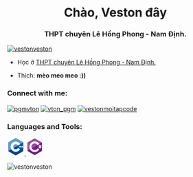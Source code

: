 <h1 align="center">Chào, Veston đây</h1>
<h3 align="center">THPT chuyên Lê Hồng Phong - Nam Định.</h3>

<p align="left"> <a href="https://github.com/ryo-ma/github-profile-trophy"><img src="https://github-profile-trophy.vercel.app/?username=vestonveston" alt="vestonveston" /></a> </p>

- Học ở [THPT chuyên Lê Hồng Phong - Nam Định.](https://thpt-lehongphong-nd.edu.vn/)

- Thích: **mèo meo meo :))**

<h3 align="left">Connect with me:</h3>
<p align="left">
<a href="https://fb.com/pgmvton" target="blank"><img align="center" src="https://raw.githubusercontent.com/rahuldkjain/github-profile-readme-generator/master/src/images/icons/Social/facebook.svg" alt="pgmvton" height="30" width="40" /></a>
<a href="https://instagram.com/vton_pgm" target="blank"><img align="center" src="https://raw.githubusercontent.com/rahuldkjain/github-profile-readme-generator/master/src/images/icons/Social/instagram.svg" alt="vton_pgm" height="30" width="40" /></a>
<a href="https://codeforces.com/profile/vestonmoitapcode" target="blank"><img align="center" src="https://raw.githubusercontent.com/rahuldkjain/github-profile-readme-generator/master/src/images/icons/Social/codeforces.svg" alt="vestonmoitapcode" height="30" width="40" /></a>
</p>

<h3 align="left">Languages and Tools:</h3>
<p align="left"> <a href="https://www.w3schools.com/cpp/" target="_blank" rel="noreferrer"> <img src="https://raw.githubusercontent.com/devicons/devicon/master/icons/cplusplus/cplusplus-original.svg" alt="cplusplus" width="40" height="40"/> </a> <a href="https://www.w3schools.com/cs/" target="_blank" rel="noreferrer"> <img src="https://raw.githubusercontent.com/devicons/devicon/master/icons/csharp/csharp-original.svg" alt="csharp" width="40" height="40"/> </a> </p>

<p><img align="center" src="https://github-readme-stats.vercel.app/api/top-langs?username=vestonveston&show_icons=true&locale=en&layout=compact" alt="vestonveston" /></p>
